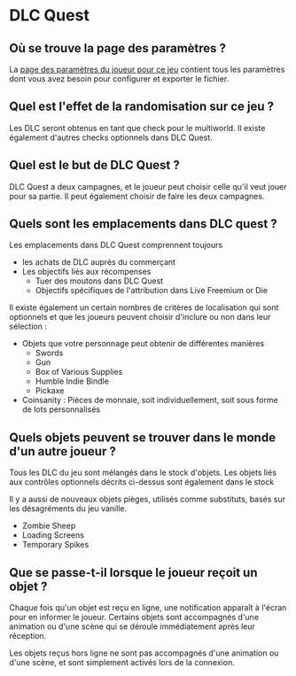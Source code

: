 # DLC Quest

## Où se trouve la page des paramètres ?

La [page des paramètres du joueur pour ce jeu](../player-options) contient tous les paramètres dont vous avez besoin pour configurer et exporter le fichier.


## Quel est l'effet de la randomisation sur ce jeu ?

Les DLC seront obtenus en tant que check pour le multiworld. Il existe également d'autres checks optionnels dans DLC Quest.

## Quel est le but de DLC Quest ?

DLC Quest a deux campagnes, et le joueur peut choisir celle qu'il veut jouer pour sa partie.
Il peut également choisir de faire les deux campagnes.


## Quels sont les emplacements dans DLC quest ?

Les emplacements dans DLC Quest comprennent toujours
- les achats de DLC auprès du commerçant
- Les objectifs liés aux récompenses
    - Tuer des moutons dans DLC Quest
    - Objectifs spécifiques de l'attribution dans Live Freemium or Die

Il existe également un certain nombres de critères de localisation qui sont optionnels et que les joueurs peuvent choisir d'inclure ou non dans leur sélection :
- Objets que votre personnage peut obtenir de différentes manières
    - Swords
    - Gun
    - Box of Various Supplies
    - Humble Indie Bindle
    - Pickaxe
- Coinsanity : Pièces de monnaie, soit individuellement, soit sous forme de lots personnalisés

## Quels objets peuvent se trouver dans le monde d'un autre joueur ?

Tous les DLC du jeu sont mélangés dans le stock d'objets. Les objets liés aux contrôles optionnels décrits ci-dessus sont également dans le stock

Il y a aussi de nouveaux objets pièges, utilisés comme substituts, basés sur les désagréments du jeu vanille.
- Zombie Sheep
- Loading Screens
- Temporary Spikes

## Que se passe-t-il lorsque le joueur reçoit un objet ?

Chaque fois qu'un objet est reçu en ligne, une notification apparaît à l'écran pour en informer le joueur.
Certains objets sont accompagnés d'une animation ou d'une scène qui se déroule immédiatement après leur réception.

Les objets reçus hors ligne ne sont pas accompagnés d'une animation ou d'une scène, et sont simplement activés lors de la connexion.
